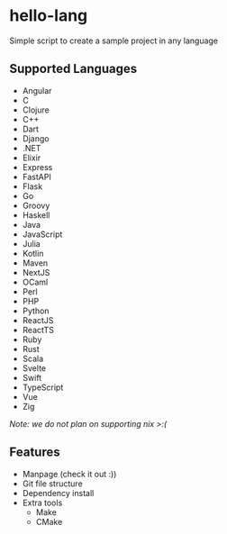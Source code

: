 # hello-lang
Simple script to create a sample project in any language

## Supported Languages
- Angular
- C
- Clojure
- C++
- Dart
- Django
- .NET
- Elixir
- Express
- FastAPI
- Flask
- Go
- Groovy
- Haskell
- Java
- JavaScript
- Julia
- Kotlin
- Maven
- NextJS
- OCaml
- Perl
- PHP
- Python
- ReactJS
- ReactTS
- Ruby
- Rust
- Scala
- Svelte
- Swift
- TypeScript
- Vue
- Zig

*Note: we do not plan on supporting nix >:(*

## Features
- Manpage (check it out :))
- Git file structure
- Dependency install
- Extra tools
    - Make
    - CMake
